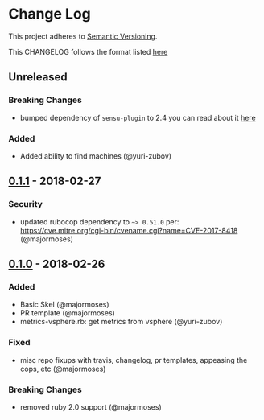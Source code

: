 # Change Log
This project adheres to [Semantic Versioning](http://semver.org/).

This CHANGELOG follows the format listed [here](https://github.com/sensu-plugins/community/blob/master/HOW_WE_CHANGELOG.md)

## Unreleased
### Breaking Changes
- bumped dependency of `sensu-plugin` to 2.4 you can read about it [here](https://github.com/sensu-plugins/sensu-plugin/blob/master/CHANGELOG.md#240---2018-02-08)

### Added
- Added ability to find machines (@yuri-zubov)

## [0.1.1] - 2018-02-27
### Security
- updated rubocop dependency to `~> 0.51.0` per: https://cve.mitre.org/cgi-bin/cvename.cgi?name=CVE-2017-8418 (@majormoses)

## [0.1.0] - 2018-02-26
### Added
- Basic Skel (@majormoses)
- PR template (@majormoses)
- metrics-vsphere.rb: get metrics from vsphere (@yuri-zubov)

### Fixed
- misc repo fixups with travis, changelog, pr templates, appeasing the cops, etc (@majormoses)

### Breaking Changes
- removed ruby 2.0 support (@majormoses)

[Unreleased]: https://github.com/sensu-plugins/sensu-plugins-vsphere/compare/0.1.1...HEAD
[0.1.1]: https://github.com/sensu-plugins/sensu-plugins-vsphere/compare/0.1.0...0.1.1
[0.1.0]: https://github.com/sensu-plugins/sensu-plugins-vsphere/compare/ec87eef66e3c4f28f13072176c517dc02cd57aa4...0.1.0
